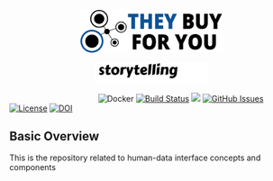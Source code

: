 <p align="center"><img width=50% src="https://github.com/TBFY/general/blob/master/figures/tbfy-logo.png"></p>
<p align="center"><img width=40% src="https://github.com/TBFY/storytelling/blob/master/logo.png"></p>

&nbsp;&nbsp;&nbsp;&nbsp;&nbsp;&nbsp;&nbsp;&nbsp;&nbsp;&nbsp;&nbsp;&nbsp;&nbsp;&nbsp;&nbsp;&nbsp;&nbsp;&nbsp;&nbsp;&nbsp;&nbsp;&nbsp;&nbsp;&nbsp;&nbsp;&nbsp;&nbsp;&nbsp;&nbsp;&nbsp;&nbsp;&nbsp;&nbsp;&nbsp;&nbsp;&nbsp;&nbsp;&nbsp;&nbsp;
![Docker](https://img.shields.io/badge/docker-v3.0+-blue.svg)
[![Build Status](https://travis-ci.org/TBFY/storytelling.svg?branch=master)](https://travis-ci.org/TBFY/storytelling)
[![](https://jitpack.io/v/TBFY/storytelling.svg)](https://jitpack.io/#TBFY/storytelling)
[![GitHub Issues](https://img.shields.io/github/issues/TBFY/storyteling.svg)](https://github.com/TBFY/storytelling/issues)
[![License](https://img.shields.io/badge/license-Apache2.0-blue.svg)](https://opensource.org/licenses/Apache-2.0)
[![DOI](https://zenodo.org/badge/124372686.svg)](https://zenodo.org/badge/latestdoi/124372686)

## Basic Overview

This is the repository related to human-data interface concepts and components

